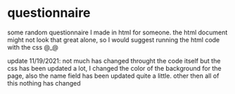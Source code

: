 # questionnaire
some random questionnaire I made in html for someone.
the html document might not look that great alone, so I would suggest running the html code with the css @_@

update 11/19/2021: not much has changed throught the code itself but the css has been updated a lot, I changed the color of the background for the page, also the name field has been updated quite a little. other then all of this nothing has changed 
